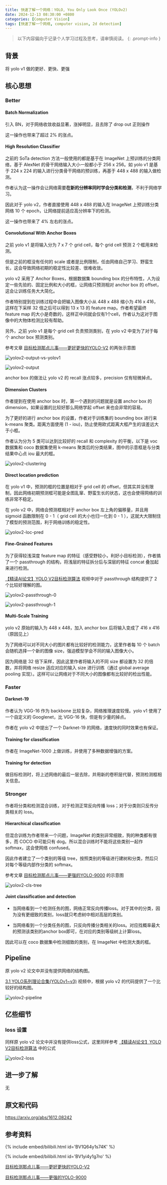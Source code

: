 ```yaml
---
title: 快速了解一个网络：YOLO, You Only Look Once (YOLOv2)
date: 2024-12-13 08:30:00 +0800
categories: [Computer Vision]
tags: [快速了解一个网络, computer vision, 2d detection]
---
```


> 以下内容偏向于记录个人学习过程及思考，请审慎阅读。
{: .prompt-info }

## 背景

将 yolo v1 做的更好、更快、更强

## 核心思想

### Better

#### Batch Normalization

引入 BN，对于网络收敛收益显著，涨掉明显，且去除了 drop out 正则操作

这一操作也带来了超过 2% 的涨点。

#### High Resolution Classifier

之前的 SoTa detection 方法一般使用的都是基于在 ImageNet 上预训练的分类网络，基于 AlexNet 的骨干网络输入大小一般都小于 256 x 256。如 yolo v1 是基于 224 x 224 的输入进行分类骨干网络的预训练，再基于 448 x 488 的输入做检测。

作者认为这一操作会让网络需要**在新的分辨率同时学会分类和检测**，不利于网络学习。

因此对于 yolo v2，作者直接使用 448 x 488 的输入在 ImageNet 上预训练分类网络 10 个 epoch，让网络提前适应高分辨率下的检测。

这一操作也带来了 4% 左右的涨点。

#### Convolutional With Anchor Boxes

之前 yolo v1 是将输入分为 7 x 7 个 grid cell，每个 grid cell 预测 2 个框用来检测。

但是之前的框没有任何的 scale 或者是比例限制，任由网络自己学习、野蛮生长，这会导致网络初期的稳定性比较差、很难收敛。

yolo v2 采用了 Anchor Boxes，根据数据集 bounding box 的分布特性，人为设定一些先验的、固定比例和大小的框，让网络只预测相对 anchor box 的 offset，这会让训练任务大大简化。

作者特别提到在训练过程中会把输入图像大小从 448 x 488 缩小为 416 x 416，这样在下采样 32 倍之后可以得到 13 x 13 的 feature map。作者希望最终 feature map 的大小是奇数的，这样正中间就会仅有1个cell，作者认为这对于图像中的大物体检测比较有帮助。

另外，之前 yolo v1 是每个 grid cell 负责预测类别，在 yolo v2 中变为了对于每个 anchor box 预测类别。

参考文章 [目标检测那点儿事——更好更快的YOLO-V2](https://zhuanlan.zhihu.com/p/354111253 "目标检测那点儿事——更好更快的YOLO-V2") 的两张示意图

![yolov2-output-vs-yolov1](assets/img/yolov2-output-vs-yolov1.png)

![yolov2-output](assets/img/yolov2-output.png)

anchor box 的做法让 yolo v2 的 recall 涨点较多，precision 仅有轻微掉点。

#### Dimension Clusters

作者提到在使用 anchor box 时，第一个遇到的问题就是设置 anchor box 的 dimension，如果设置的比较好那么网络学起 offset 来也会非常的容易。

为了更好的进行 anchor box 的设置，作者对于训练集的 bounding box 进行来 k-means 聚类。距离方面使用 (1 - iou)，防止使用欧式距离大框产生的误差远大于小框。

作者认为分为 5 类可以达到比较好的 recall 和 complexity 的平衡，以下是 voc 数据集和 coco 数据集使用 k-means 聚类后的分类结果，图中的示意框是与分类结果中心点 iou 最大的框。

![yolov2-clustering](assets/img/yolov2-clustering.png)

#### Direct location prediction

在 yolo v1 中，预测的框的位置是相对于 grid cell 的 offset，但其实并没有限制，因此网络初期预测框可能是全图乱窜、野蛮生长的状态，这也会使得网络的训练非常不稳定。

在 yolo v2 中，网络会预测框相对于 anchor box 左上角的偏移量，并且用 sigmoid 函数限制在 0 - 1（ grid cell 的大小也归一化到 0 - 1 ），这就大大限制住了模型的预测范围，利于网络训练的稳定性。

![yolov2-loc-pred](assets/img/yolov2-loc-pred.png)

#### Fine-Grained Features

为了获得较浅深度 feature map 的特征（感受野较小，利好小目标检测），作者搞了一个 passthrough 的结构，将浅层的特征拆分后与深层的特征 concat 叠加起来进行检测。

[【精读AI论文】YOLO V2目标检测算法](https://www.bilibili.com/video/BV1Q64y1s74K/ "【精读AI论文】YOLO V2目标检测算法") 视频中对于 passthrough 结构提供了 2 个比较好理解的图。

![yolov2-passthrough-0](assets/img/yolov2-passthrough-0.png)

![yolov2-passthrough-1](assets/img/yolov2-passthrough-1.png)

#### Multi-Scale Training

yolo v2 原始的输入为 448 x 448，加入 anchor box 后将输入变成了 416 x 416（原因见上）

为了网络可以对不同大小的图片都有比较好的检测能力，这里作者每 10 个 batch 会随机选择一个新的图像 size，强迫模型学会不同的输入图像大小。

因为网络是 32 倍下采样，因此这里作者将输入的不同 size 都设置为 32 的倍数，并将网络 resize 适应对应的输入 size 进行训练（通过 global average pooling 实现）。这样可以让网络对于不同大小的图像都有比较好的检出性能。

### Faster

#### Darknet-19

作者认为 VGG-16 作为 backbone 比较复杂，网络推理速度较慢。yolo v1 使用了一个自定义的 Googlenet，比 VGG-16 快，但是有少量的掉点。

作者在 yolo v2 中提出了一个 Darknet-19 的网络，速度快的同时效果也有保证。

#### Training for classification

作者在 ImageNet-1000 上做训练，并使用了多种数据增强的方案。

#### Training for detection

做目标检测时，将上述网络的最后一层去除，并用新的卷积层代替，预测检测框相关信息。

### Stronger

作者将分类和检测混合训练，对于检测正常反向传播 loss；对于分类则只反传分类相关的 loss。

#### Hierarchical classification

但混合训练为作者带来一个问题，ImageNet 的类别非常细致，狗的种类都有很多，而 COCO 中可能只有 dog。所以混合训练时不能将这些类别一起作 softmax，这会使网络 confused。

因此作者建立了一个类别的等级 tree，按照类别的等级进行建树和分类，然后只对每个等级内部作分类的 softmax。

参考文章 [目标检测那点儿事——更强的YOLO-9000](https://zhuanlan.zhihu.com/p/354262769 "目标检测那点儿事——更强的YOLO-9000") 的示意图

![yolov2-cls-tree](assets/img/yolov2-cls-tree.png)

#### Joint classification and detection

- 当网络看到一个检测任务的图，网络正常反向传播loss。对于其中的分类，因为没有更细致的类别，loss就只考虑树中相对高层的类别。

- 当网络看到一个分类任务的图，只反向传播分类相关的loss。对应找概率最大的预测该类别的anchor box即可，在对应的类别等级树上计算loss。

因此可以在 coco 数据集中检测细致的类别，在 ImageNet 中检测大类的框。

## Pipeline

原 yolo v2 论文中并没有提供网络的结构图。

[3.1 YOLO系列理论合集(YOLOv1~v3)](https://www.bilibili.com/video/BV1yi4y1g7ro "3.1 YOLO系列理论合集(YOLOv1~v3)") 视频中，根据 yolo v2 的代码提供了一个比较好的结构图。

![yolov2-pipeline](assets/img/yolov2-pipeline.png)

## 亿些细节

### loss 设置

同样原 yolo v2 论文中并没有提供loss公式，这里同样参考 [【精读AI论文】YOLO V2目标检测算法](https://www.bilibili.com/video/BV1Q64y1s74K/ "【精读AI论文】YOLO V2目标检测算法") 中的公式

![yolov2-loss](assets/img/yolov2-loss.png)

## 进一步了解

无

## 原文和代码

<https://arxiv.org/abs/1612.08242>

## 参考资料

{% include embed/bilibili.html id='BV1Q64y1s74K' %}

{% include embed/bilibili.html id='BV1yi4y1g7ro' %}

[目标检测那点儿事——更好更快的YOLO-V2](https://zhuanlan.zhihu.com/p/354111253 "目标检测那点儿事——更好更快的YOLO-V2")

[目标检测那点儿事——更强的YOLO-9000](https://zhuanlan.zhihu.com/p/354262769 "目标检测那点儿事——更强的YOLO-9000")
